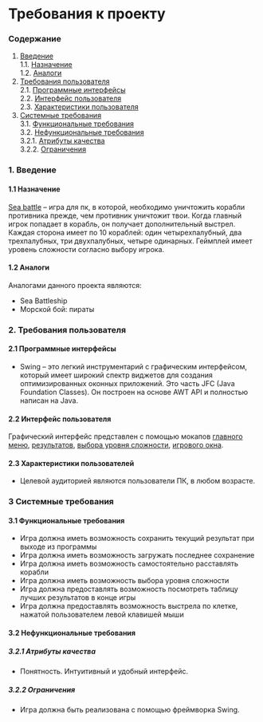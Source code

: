 ﻿# Требования к проекту
### Содержание
1. [Введение](#1) <br>
  1.1. [Назначение](#1.1) <br>
  1.2. [Аналоги](#1.2) <br>
2. [Требования пользователя](#2) <br>
  2.1. [Программные интерфейсы](#2.1) <br>
  2.2. [Интерфейс пользователя](#2.2) <br>
  2.3. [Характеристики пользователя](#2.3) <br>
3. [Системные требования](#3.) <br>
  3.1. [Функциональные требования](#3.1) <br>
  3.2. [Нефункциональные требования](#3.2) <br>
     3.2.1. [Атрибуты качества](#3.2.1) <br>
     3.2.2. [Ограничения](#3.2.2) <br>
### 1. Введение <a name="1"></a>
#### 1.1 Назначение <a name="1.1"></a> 
[Sea battle]( https://github.com/EkSidra/Sea-battle) – игра для пк, в которой, необходимо уничтожить корабли противника прежде, чем противник уничтожит твои. Когда главный игрок попадает в корабль, он получает дополнительный выстрел. Каждая сторона имеет по 10 кораблей: один четырехпалубный, два трехпалубных, три двухпалубных, четыре одинарных. Геймплей имеет уровень сложности согласно выбору игрока.
#### 1.2 Аналоги <a name="1.2"></a>
Аналогами данного проекта являются:
* Sea Battleship
* Морской бой: пираты
### 2. Требования пользователя <a name="2"></a>
#### 2.1 Программные интерфейсы <a name="2.1"></a>
* Swing – это легкий инструментарий с графическим интерфейсом, который имеет широкий спектр виджетов для создания оптимизированных оконных приложений. Это часть JFC (Java Foundation Classes). Он построен на основе AWT API и полностью написан на Java. 
#### 2.2 Интерфейс пользователя <a name="2.2"></a>
Графический интерфейс представлен с помощью мокапов [главного меню]( https://github.com/EkSidra/Sea-battle/blob/main/Documents/мокапы/Главное%20меню.png),
[результатов]( https://github.com/EkSidra/Sea-battle/blob/main/Documents/мокапы/Результат.png), [выбора уровня сложности]( https://github.com/EkSidra/Sea-battle/blob/main/Documents/мокапы/Меню%20выбора%20уровня%20сложности.png),
[игрового окна]( https://github.com/EkSidra/Sea-battle/blob/main/Documents/мокапы/игра.png).
#### 2.3 Характеристики пользователей <a name="2.3"></a>
* Целевой аудиторией являются пользователи ПК, в любом возрасте.
### 3 Системные требования <a name="3"></a>
#### 3.1 Функциональные требования <a name="3.1"></a>
* Игра должна иметь возможность сохранить текущий результат при выходе из программы
* Игра должна иметь возможность загружать последнее сохранение
* Игра должна иметь возможность самостоятельно расставлять корабли
* Игра должна иметь возможность выбора уровня сложности
* Игра должна предоставлять возможность посмотреть таблицу лучших результатов в конце игры
* Игра должна предоставлять возможность выстрела по клетке, нажатой пользователем левой клавишей мыши 
#### 3.2 Нефункциональные требования <a name="3.2"></a>
##### 3.2.1 Атрибуты качества <a name="3.2.2"></a>
* Понятность. Интуитивный и удобный интерфейс.
##### 3.2.2 Ограничения <a name="3.2.3"></a>
* Игра должна быть реализована с помощью фреймворка Swing.
